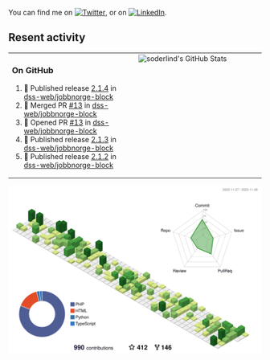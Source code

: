 


<!-- Actual text -->
You can find me on [![Twitter][1.2]][1], or on [![LinkedIn][2.2]][2].

<!-- Icons -->

[1.2]: http://i.imgur.com/wWzX9uB.png (twitter icon without padding)
[2.2]: https://raw.githubusercontent.com/MartinHeinz/MartinHeinz/master/linkedin-3-16.png (LinkedIn icon without padding)

<!-- Links to your social media accounts -->

[1]: https://twitter.com/soderlind
[2]: https://www.linkedin.com/in/soderlind/

## Resent activity

<table width="100%" border="0"><tr><td width="49%">

### On GitHub

<!--START_SECTION:activity-->
1. 🚀 Published release [2.1.4](https://github.com/dss-web/jobbnorge-block/releases/tag/2.1.4) in [dss-web/jobbnorge-block](https://github.com/dss-web/jobbnorge-block)
2. 🎉 Merged PR [#13](https://github.com/dss-web/jobbnorge-block/pull/13) in [dss-web/jobbnorge-block](https://github.com/dss-web/jobbnorge-block)
3. 💪 Opened PR [#13](https://github.com/dss-web/jobbnorge-block/pull/13) in [dss-web/jobbnorge-block](https://github.com/dss-web/jobbnorge-block)
4. 🚀 Published release [2.1.3](https://github.com/dss-web/jobbnorge-block/releases/tag/2.1.3) in [dss-web/jobbnorge-block](https://github.com/dss-web/jobbnorge-block)
5. 🚀 Published release [2.1.2](https://github.com/dss-web/jobbnorge-block/releases/tag/2.1.2) in [dss-web/jobbnorge-block](https://github.com/dss-web/jobbnorge-block)
<!--END_SECTION:activity-->
  </td>
<td width="49%" valign="top">
  <img   alt="soderlind's GitHub Stats" src="https://awesome-github-stats.azurewebsites.net/user-stats/soderlind?cardType=level-alternate&Title=FFFFFF&Border=FFFFFF" />
</td></tr></table>


![](./profile-3d-contrib/profile-green-animate.svg)



